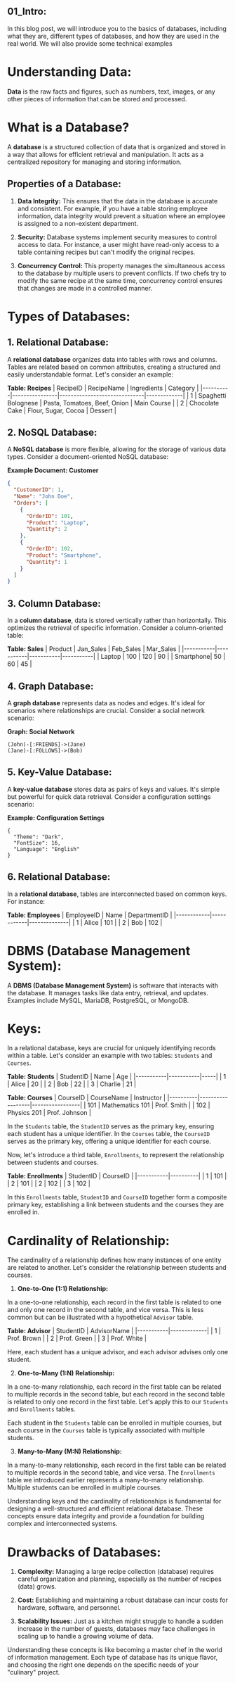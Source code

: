 ## 01_Intro:
In this blog post, we will introduce you to the basics of databases, including what they are, different types of databases, and how they are used in the real world. We will also provide some technical examples 

# Understanding Data:

**Data** is the raw facts and figures, such as numbers, text, images, or any other pieces of information that can be stored and processed.

# What is a Database?

A **database** is a structured collection of data that is organized and stored in a way that allows for efficient retrieval and manipulation. It acts as a centralized repository for managing and storing information.

## Properties of a Database:

1. **Data Integrity:** This ensures that the data in the database is accurate and consistent. For example, if you have a table storing employee information, data integrity would prevent a situation where an employee is assigned to a non-existent department.

2. **Security:** Database systems implement security measures to control access to data. For instance, a user might have read-only access to a table containing recipes but can't modify the original recipes.

3. **Concurrency Control:** This property manages the simultaneous access to the database by multiple users to prevent conflicts. If two chefs try to modify the same recipe at the same time, concurrency control ensures that changes are made in a controlled manner.

# Types of Databases:

## 1. Relational Database:

A **relational database** organizes data into tables with rows and columns. Tables are related based on common attributes, creating a structured and easily understandable format. Let's consider an example:

**Table: Recipes**
| RecipeID | RecipeName     | Ingredients                  | Category    |
|----------|----------------|------------------------------|-------------|
| 1        | Spaghetti Bolognese | Pasta, Tomatoes, Beef, Onion | Main Course |
| 2        | Chocolate Cake      | Flour, Sugar, Cocoa          | Dessert     |

## 2. NoSQL Database:

A **NoSQL database** is more flexible, allowing for the storage of various data types. Consider a document-oriented NoSQL database:

**Example Document: Customer**
```json
{
  "CustomerID": 1,
  "Name": "John Doe",
  "Orders": [
    {
      "OrderID": 101,
      "Product": "Laptop",
      "Quantity": 2
    },
    {
      "OrderID": 102,
      "Product": "Smartphone",
      "Quantity": 1
    }
  ]
}
```

## 3. Column Database:

In a **column database**, data is stored vertically rather than horizontally. This optimizes the retrieval of specific information. Consider a column-oriented table:

**Table: Sales**
| Product   | Jan_Sales | Feb_Sales | Mar_Sales |
|-----------|-----------|-----------|-----------|
| Laptop    | 100       | 120       | 90        |
| Smartphone| 50        | 60        | 45        |

## 4. Graph Database:

A **graph database** represents data as nodes and edges. It's ideal for scenarios where relationships are crucial. Consider a social network scenario:

**Graph: Social Network**
```
(John)-[:FRIENDS]->(Jane)
(Jane)-[:FOLLOWS]->(Bob)
```

## 5. Key-Value Database:

A **key-value database** stores data as pairs of keys and values. It's simple but powerful for quick data retrieval. Consider a configuration settings scenario:

**Example: Configuration Settings**
```
{
  "Theme": "Dark",
  "FontSize": 16,
  "Language": "English"
}
```

## 6. Relational Database:

In a **relational database**, tables are interconnected based on common keys. For instance:

**Table: Employees**
| EmployeeID | Name       | DepartmentID |
|------------|------------|--------------|
| 1          | Alice      | 101          |
| 2          | Bob        | 102          |

# DBMS (Database Management System):

A **DBMS (Database Management System)** is software that interacts with the database. It manages tasks like data entry, retrieval, and updates. Examples include MySQL, MariaDB, PostgreSQL, or MongoDB.

# Keys:

In a relational database, keys are crucial for uniquely identifying records within a table. Let's consider an example with two tables: `Students` and `Courses`.

**Table: Students**
| StudentID | Name      | Age | 
|-----------|-----------|-----|
| 1         | Alice     | 20  |
| 2         | Bob       | 22  |
| 3         | Charlie   | 21  |

**Table: Courses**
| CourseID | CourseName       | Instructor     |
|----------|------------------|-----------------|
| 101      | Mathematics 101  | Prof. Smith     |
| 102      | Physics 201      | Prof. Johnson   |

In the `Students` table, the `StudentID` serves as the primary key, ensuring each student has a unique identifier. In the `Courses` table, the `CourseID` serves as the primary key, offering a unique identifier for each course.

Now, let's introduce a third table, `Enrollments`, to represent the relationship between students and courses.

**Table: Enrollments**
| StudentID | CourseID |
|-----------|----------|
| 1         | 101      |
| 2         | 101      |
| 2         | 102      |
| 3         | 102      |

In this `Enrollments` table, `StudentID` and `CourseID` together form a composite primary key, establishing a link between students and the courses they are enrolled in.

# Cardinality of Relationship:

The cardinality of a relationship defines how many instances of one entity are related to another. Let's consider the relationship between students and courses.

1. **One-to-One (1:1) Relationship:**

In a one-to-one relationship, each record in the first table is related to one and only one record in the second table, and vice versa. This is less common but can be illustrated with a hypothetical `Advisor` table.

**Table: Advisor**
| StudentID | AdvisorName |
|-----------|-------------|
| 1         | Prof. Brown |
| 2         | Prof. Green |
| 3         | Prof. White |

Here, each student has a unique advisor, and each advisor advises only one student.

2. **One-to-Many (1:N) Relationship:**

In a one-to-many relationship, each record in the first table can be related to multiple records in the second table, but each record in the second table is related to only one record in the first table. Let's apply this to our `Students` and `Enrollments` tables.

Each student in the `Students` table can be enrolled in multiple courses, but each course in the `Courses` table is typically associated with multiple students.

3. **Many-to-Many (M:N) Relationship:**

In a many-to-many relationship, each record in the first table can be related to multiple records in the second table, and vice versa. The `Enrollments` table we introduced earlier represents a many-to-many relationship. Multiple students can be enrolled in multiple courses.

Understanding keys and the cardinality of relationships is fundamental for designing a well-structured and efficient relational database. These concepts ensure data integrity and provide a foundation for building complex and interconnected systems.

# Drawbacks of Databases:

1. **Complexity:** Managing a large recipe collection (database) requires careful organization and planning, especially as the number of recipes (data) grows.

2. **Cost:** Establishing and maintaining a robust database can incur costs for hardware, software, and personnel.

3. **Scalability Issues:** Just as a kitchen might struggle to handle a sudden increase in the number of guests, databases may face challenges in scaling up to handle a growing volume of data.

Understanding these concepts is like becoming a master chef in the world of information management. Each type of database has its unique flavor, and choosing the right one depends on the specific needs of your "culinary" project.